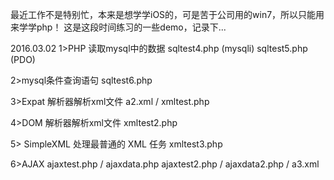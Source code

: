 最近工作不是特别忙，本来是想学学iOS的，可是苦于公司用的win7，所以只能用来学学php！
这是这段时间练习的一些demo，记录下...

2016.03.02
1>PHP 读取mysql中的数据 
sqltest4.php (mysqli)
sqltest5.php (PDO)

2>mysql条件查询语句
sqltest6.php 

3>Expat 解析器解析xml文件
a2.xml / xmltest.php

4>DOM 解析器解析xml文件
xmltest2.php

5> SimpleXML 处理最普通的 XML 任务
xmltest3.php

6>AJAX
ajaxtest.php / ajaxdata.php
ajaxtest2.php / ajaxdata2.php / a3.xml
